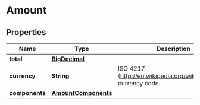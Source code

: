 
# Amount

## Properties
Name | Type | Description | Notes
------------ | ------------- | ------------- | -------------
**total** | [**BigDecimal**](BigDecimal.md) |  | 
**currency** | **String** | ISO 4217 (http://en.wikipedia.org/wiki/ISO_4217) currency code. | 
**components** | [**AmountComponents**](AmountComponents.md) |  |  [optional]



